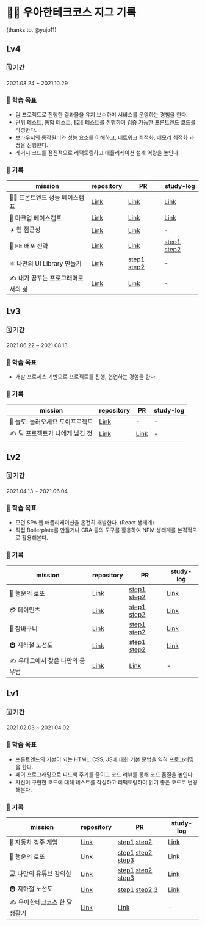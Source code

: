 # 👩‍💻 우아한테크코스 지그 기록

(thanks to. @yujo11)

## Lv4

### 🗓 기간
2021.08.24 ~ 2021.10.29

### 🎯 학습 목표
- 팀 프로젝트로 진행한 결과물을 유지 보수하며 서비스를 운영하는 경험을 한다.
- 단위 테스트, 통합 테스트, E2E 테스트를 진행하여 검증 가능한 프론트엔드 코드를 작성한다.
- 브라우저의 동작원리와 성능 요소를 이해하고, 네트워크 최적화, 메모리 최적화 과정을 진행한다.
- 레거시 코드를 점진적으로 리팩토링하고 애플리케이션 설계 역량을 높인다.

### 📑 기록
| mission | repository | PR | study-log |
|---|---|---------|---|
|🏃‍♀️ 프론트엔드 성능 베이스캠프|[Link](https://github.com/woowacourse/perf-basecamp)|[Link](https://github.com/woowacourse/perf-basecamp/pull/10)|[Link](https://zigsong.github.io/2021/08/28/fe-performance-basecamp/)|
|🍏 마크업 베이스캠프|[Link](https://github.com/woowacourse/html-apple-store)|[Link](https://github.com/woowacourse/html-apple-store/pull/8)|[Link](https://zigsong.github.io/2021/09/18/fe-apple-clone/)|
|✈️ 웹 접근성|[Link](https://github.com/woowacourse/a11y-airline)|[Link](https://github.com/woowacourse/a11y-airline/pull/8)|-|
|📕 FE 배포 전략|[Link](https://github.com/woowacourse/infra-deploy-book)|[Link](https://github.com/woowacourse/infra-deploy-book/pull/6)|[step1](https://zigsong.github.io/2021/08/28/fe-s3-cloudfront/) [step2](https://zigsong.github.io/2021/10/02/fe-aws-ec2-next/)|
|⚛️ 나만의 UI Library 만들기|[Link](https://github.com/woowacourse/javascript-own-ui-library)|[step1](https://github.com/woowacourse/javascript-own-ui-library/pull/7) [step2](https://github.com/woowacourse/javascript-own-ui-library/pull/23)|-|
|✍️ 내가 꿈꾸는 프로그래머로서의 삶	|[Link](https://github.com/woowacourse/woowa-writing-3)|[Link](https://github.com/woowacourse/woowa-writing-3/blob/c10e2e2927c872ea9b2a71bacbbc5587348cc5f0/lv4-writing.md)|-|

## Lv3

### 🗓 기간
2021.06.22 ~ 2021.08.13

### 🎯 학습 목표
- 개발 프로세스 기반으로 프로젝트를 진행, 협업하는 경험을 한다.

### 📑 기록
| mission | repository | PR | study-log |
|---|---|---------|---|
|🧸 놀토: 놀러오세요 토이프로젝트|[Link](https://github.com/woowacourse-teams/2021-nolto)|-|-|
|✍️ 팀 프로젝트가 나에게 남긴 것	|[Link](https://github.com/woowacourse/woowa-writing-3)|[Link](https://github.com/woowacourse/woowa-writing-3/blob/4f6ed9c5253090a7836190badb430b7db57c48fc/lv3-writing.md)|-|

## Lv2
### 🗓 기간
2021.04.13 ~ 2021.06.04

### 🎯 학습 목표
- 모던 SPA 웹 애플리케이션을 온전히 개발한다. (React 생태계)
- 직접 Boilerplate를 만들거나 CRA 등의 도구를 활용하여 NPM 생태계를 본격적으로 활용해본다.

### 📑 기록
| mission | repository | PR | study-log |
|---|---|---------|---|
|🎰 행운의 로또|[Link](https://github.com/woowacourse/react-lotto)|[step1](https://github.com/woowacourse/react-lotto/pull/15) [step2](https://github.com/woowacourse/react-lotto/pull/21)|[Link](https://zigsong.github.io/2021/04/21/wtc-lv2-lotto-log/)|
|💳 페이먼츠|[Link](https://github.com/woowacourse/react-payments)|[step1](https://github.com/woowacourse/react-payments/pull/17) [step2](https://github.com/woowacourse/react-payments/pull/33)|[Link](https://zigsong.github.io/2021/05/04/wtc-lv2-payments-log/)|
|🛒 장바구니|[Link](https://github.com/woowacourse/react-shopping-cart)|[step1](https://github.com/woowacourse/react-shopping-cart/pull/21) [step2](https://github.com/woowacourse/react-shopping-cart/pull/42)|[Link](https://zigsong.github.io/2021/05/19/wtc-lv2-shoppingcart-log/)|
|🚇 지하철 노선도|[Link](https://github.com/woowacourse/react-subway-map)|[step1](https://github.com/woowacourse/react-subway-map/pull/13) [step2](https://github.com/woowacourse/react-subway-map/pull/31)|[Link](https://zigsong.github.io/2021/06/03/wtc-lv2-subwaymap-log/)|
|✍️ 우테코에서 찾은 나만의 공부법|[Link](https://github.com/woowacourse/woowa-writing-3)|[Link](https://github.com/woowacourse/woowa-writing-3/blob/6f0d9f05244abd366cf2e085019a56cd2cfe8488/lv2-writing.md)|-|

## Lv1

### 🗓 기간
2021.02.03 ~ 2021.04.02

### 🎯 학습 목표
- 프론트엔드의 기본이 되는 HTML, CSS, JS에 대한 기본 문법을 익혀 프로그래밍을 한다.
- 페어 프로그래밍으로 피드백 주기를 줄이고 코드 리뷰를 통해 코드 품질을 높인다.
- 자신이 구현한 코드에 대해 테스트를 작성하고 리팩토링하여 읽기 좋은 코드로 변경해본다.

### 📑 기록

| mission | repository | PR | study-log |
|---|---|---------|---|
|🚗 자동차 경주 게임|[Link](https://github.com/woowacourse/javascript-racingcar)|[step1](https://github.com/woowacourse/javascript-racingcar/pull/19) [step2](https://github.com/woowacourse/javascript-racingcar/pull/36)|[Link](https://zigsong.github.io/2021/02/16/wtc-lv1-racingcar-log/)|
|🎰 행운의 로또|[Link](https://github.com/woowacourse/javascript-lotto)|[step1](https://github.com/woowacourse/javascript-lotto/pull/23) [step2](https://github.com/woowacourse/javascript-lotto/pull/43) [step3](https://github.com/woowacourse/javascript-lotto/pull/64)|[Link](https://zigsong.github.io/2021/03/02/wtc-lv1-lotto-log/)|
|💻 나만의 유튜브 강의실|[Link](https://github.com/woowacourse/javascript-youtube-classroom)|[step1](https://github.com/woowacourse/javascript-youtube-classroom/pull/7) [step2](https://github.com/woowacourse/javascript-youtube-classroom/pull/32) [step3](https://github.com/woowacourse/javascript-youtube-classroom/pull/54)|[Link](https://zigsong.github.io/2021/03/18/wtc-lv1-youtube-classroom-log/)|
|🚇 지하철 노선도|[Link](https://github.com/woowacourse/javascript-subway)|[step1](https://github.com/woowacourse/javascript-subway/pull/8) [step2,3](https://github.com/woowacourse/javascript-subway/pull/50)|[Link](https://zigsong.github.io/2021/04/10/wtc-lv1-subway-log/)|
|✍️ 우아한테크코스 한 달 생활기|[Link](https://github.com/woowacourse/woowa-writing-3)|[Link](https://github.com/zigsong/woowa-writing-3/blob/zigsong/lv1-writing.md)|-|
